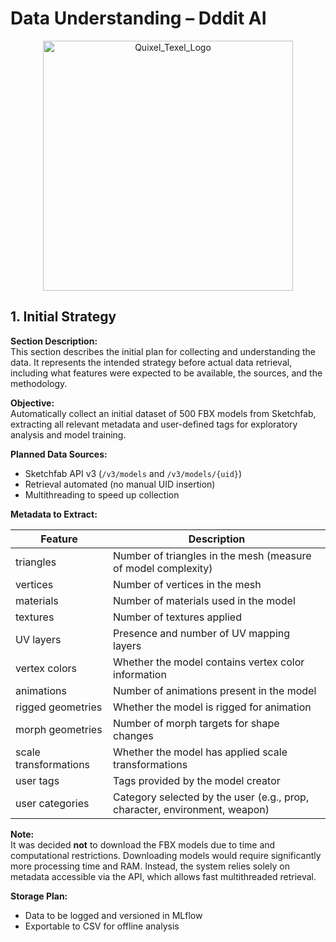# Data Understanding – Dddit AI

<p align="center"><img src='https://i.postimg.cc/SNSGrSv2/dddit-ai-upscaled.png' alt="Quixel_Texel_Logo" height="400"></p>

## 1. Initial Strategy

**Section Description:**  
This section describes the initial plan for collecting and understanding the data. It represents the intended strategy before actual data retrieval, including what features were expected to be available, the sources, and the methodology.

**Objective:**  
Automatically collect an initial dataset of 500 FBX models from Sketchfab, extracting all relevant metadata and user-defined tags for exploratory analysis and model training.

**Planned Data Sources:**  
- Sketchfab API v3 (`/v3/models` and `/v3/models/{uid}`)  
- Retrieval automated (no manual UID insertion)  
- Multithreading to speed up collection  

**Metadata to Extract:**  

| Feature                 | Description                                                                 |
|-------------------------|-----------------------------------------------------------------------------|
| triangles               | Number of triangles in the mesh (measure of model complexity)               |
| vertices                | Number of vertices in the mesh                                              |
| materials               | Number of materials used in the model                                       |
| textures                | Number of textures applied                                                  |
| UV layers               | Presence and number of UV mapping layers                                     |
| vertex colors           | Whether the model contains vertex color information                         |
| animations              | Number of animations present in the model                                    |
| rigged geometries       | Whether the model is rigged for animation                                    |
| morph geometries        | Number of morph targets for shape changes                                    |
| scale transformations   | Whether the model has applied scale transformations                          |
| user tags               | Tags provided by the model creator                                           |
| user categories         | Category selected by the user (e.g., prop, character, environment, weapon)  |

**Note:**  
It was decided **not** to download the FBX models due to time and computational restrictions. Downloading models would require significantly more processing time and RAM. Instead, the system relies solely on metadata accessible via the API, which allows fast multithreaded retrieval.

**Storage Plan:**  
- Data to be logged and versioned in MLflow  
- Exportable to CSV for offline analysis
